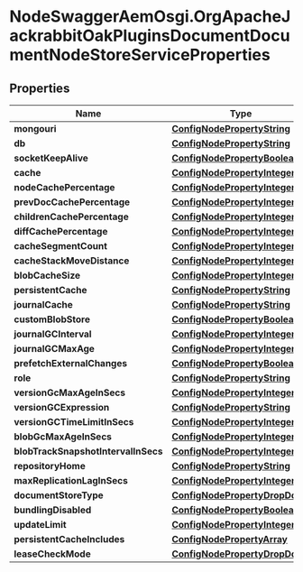 # NodeSwaggerAemOsgi.OrgApacheJackrabbitOakPluginsDocumentDocumentNodeStoreServiceProperties

## Properties
Name | Type | Description | Notes
------------ | ------------- | ------------- | -------------
**mongouri** | [**ConfigNodePropertyString**](ConfigNodePropertyString.md) |  | [optional] 
**db** | [**ConfigNodePropertyString**](ConfigNodePropertyString.md) |  | [optional] 
**socketKeepAlive** | [**ConfigNodePropertyBoolean**](ConfigNodePropertyBoolean.md) |  | [optional] 
**cache** | [**ConfigNodePropertyInteger**](ConfigNodePropertyInteger.md) |  | [optional] 
**nodeCachePercentage** | [**ConfigNodePropertyInteger**](ConfigNodePropertyInteger.md) |  | [optional] 
**prevDocCachePercentage** | [**ConfigNodePropertyInteger**](ConfigNodePropertyInteger.md) |  | [optional] 
**childrenCachePercentage** | [**ConfigNodePropertyInteger**](ConfigNodePropertyInteger.md) |  | [optional] 
**diffCachePercentage** | [**ConfigNodePropertyInteger**](ConfigNodePropertyInteger.md) |  | [optional] 
**cacheSegmentCount** | [**ConfigNodePropertyInteger**](ConfigNodePropertyInteger.md) |  | [optional] 
**cacheStackMoveDistance** | [**ConfigNodePropertyInteger**](ConfigNodePropertyInteger.md) |  | [optional] 
**blobCacheSize** | [**ConfigNodePropertyInteger**](ConfigNodePropertyInteger.md) |  | [optional] 
**persistentCache** | [**ConfigNodePropertyString**](ConfigNodePropertyString.md) |  | [optional] 
**journalCache** | [**ConfigNodePropertyString**](ConfigNodePropertyString.md) |  | [optional] 
**customBlobStore** | [**ConfigNodePropertyBoolean**](ConfigNodePropertyBoolean.md) |  | [optional] 
**journalGCInterval** | [**ConfigNodePropertyInteger**](ConfigNodePropertyInteger.md) |  | [optional] 
**journalGCMaxAge** | [**ConfigNodePropertyInteger**](ConfigNodePropertyInteger.md) |  | [optional] 
**prefetchExternalChanges** | [**ConfigNodePropertyBoolean**](ConfigNodePropertyBoolean.md) |  | [optional] 
**role** | [**ConfigNodePropertyString**](ConfigNodePropertyString.md) |  | [optional] 
**versionGcMaxAgeInSecs** | [**ConfigNodePropertyInteger**](ConfigNodePropertyInteger.md) |  | [optional] 
**versionGCExpression** | [**ConfigNodePropertyString**](ConfigNodePropertyString.md) |  | [optional] 
**versionGCTimeLimitInSecs** | [**ConfigNodePropertyInteger**](ConfigNodePropertyInteger.md) |  | [optional] 
**blobGcMaxAgeInSecs** | [**ConfigNodePropertyInteger**](ConfigNodePropertyInteger.md) |  | [optional] 
**blobTrackSnapshotIntervalInSecs** | [**ConfigNodePropertyInteger**](ConfigNodePropertyInteger.md) |  | [optional] 
**repositoryHome** | [**ConfigNodePropertyString**](ConfigNodePropertyString.md) |  | [optional] 
**maxReplicationLagInSecs** | [**ConfigNodePropertyInteger**](ConfigNodePropertyInteger.md) |  | [optional] 
**documentStoreType** | [**ConfigNodePropertyDropDown**](ConfigNodePropertyDropDown.md) |  | [optional] 
**bundlingDisabled** | [**ConfigNodePropertyBoolean**](ConfigNodePropertyBoolean.md) |  | [optional] 
**updateLimit** | [**ConfigNodePropertyInteger**](ConfigNodePropertyInteger.md) |  | [optional] 
**persistentCacheIncludes** | [**ConfigNodePropertyArray**](ConfigNodePropertyArray.md) |  | [optional] 
**leaseCheckMode** | [**ConfigNodePropertyDropDown**](ConfigNodePropertyDropDown.md) |  | [optional] 


